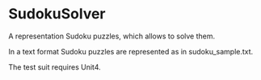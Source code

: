 SudokuSolver
============

A representation Sudoku puzzles, which allows to solve them.

In a text format Sudoku puzzles are represented as in sudoku_sample.txt.

The test suit requires Unit4.
